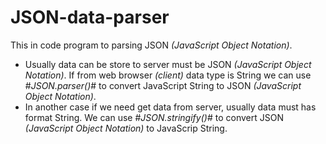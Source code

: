# JSON-data-parser
This in code program to parsing JSON *(JavaScript Object Notation)*.
- Usually data can be store to server must be JSON *(JavaScript Object Notation)*. If from web browser *(client)* data type is String we can use #*JSON.parser()*# to convert JavaScript String to JSON *(JavaScript Object Notation)*.
- In another case if we need get data from server, usually data must has format String. We can use #*JSON.stringify()*# to convert JSON *(JavaScript Object Notation)* to JavaScrip String.

